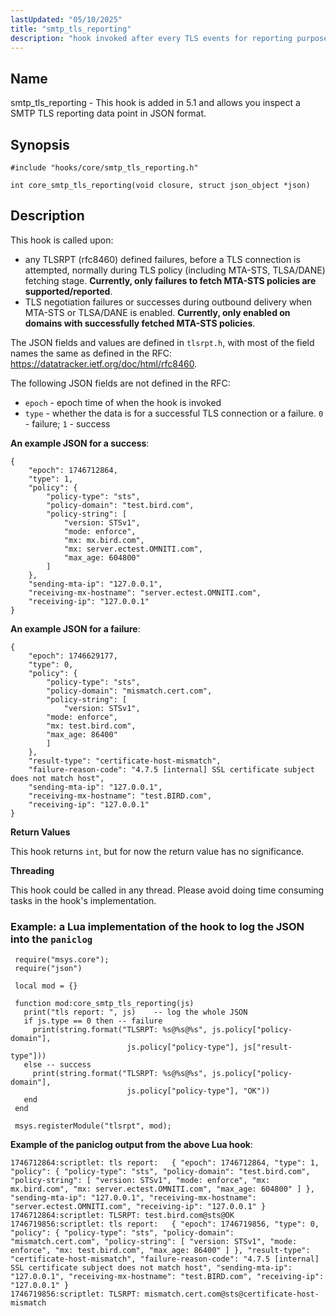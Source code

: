 ```yaml
---
lastUpdated: "05/10/2025"
title: "smtp_tls_reporting"
description: "hook invoked after every TLS events for reporting purpose rfc8460 TLSRPT"
---
```


<a name="hooks.core.smtp_tls_reporting"></a>
## Name

smtp_tls_reporting - This hook is added in 5.1 and allows you inspect a SMTP TLS reporting data
 point in JSON format.

## Synopsis

`#include "hooks/core/smtp_tls_reporting.h"`

`int core_smtp_tls_reporting(void closure, struct json_object *json)`


## Description

This hook is called upon:
- any TLSRPT (rfc8460) defined failures, before a TLS connection is attempted,
  normally during TLS policy (including MTA-STS, TLSA/DANE) fetching stage.
  **Currently, only failures to fetch MTA-STS policies are supported/reported**.
- TLS negotiation failures or successes during outbound delivery when MTA-STS or TLSA/DANE is enabled.
  **Currently, only enabled on domains with successfully fetched MTA-STS policies**.

The JSON fields and values are defined in `tlsrpt.h`, with most of the field names the same as
 defined in the RFC: https://datatracker.ietf.org/doc/html/rfc8460.

The following JSON fields are not defined in the RFC:
*   `epoch` - epoch time of when the hook is invoked
*   `type`  - whether the data is for a successful TLS connection or a failure.
              `0` - failure; `1` - success

**An example JSON for a success**:

```
{
    "epoch": 1746712864,
    "type": 1,
    "policy": {
        "policy-type": "sts",
        "policy-domain": "test.bird.com",
        "policy-string": [
            "version: STSv1",
            "mode: enforce",
            "mx: mx.bird.com",
            "mx: server.ectest.OMNITI.com",
            "max_age: 604800"
        ]
    },
    "sending-mta-ip": "127.0.0.1",
    "receiving-mx-hostname": "server.ectest.OMNITI.com",
    "receiving-ip": "127.0.0.1"
}
```

**An example JSON for a failure**:

```
{
    "epoch": 1746629177,
    "type": 0,
    "policy": {
        "policy-type": "sts",
        "policy-domain": "mismatch.cert.com",
        "policy-string": [
            "version: STSv1",
        "mode: enforce",
        "mx: test.bird.com",
        "max_age: 86400"
        ]
    },
    "result-type": "certificate-host-mismatch",
    "failure-reason-code": "4.7.5 [internal] SSL certificate subject does not match host",
    "sending-mta-ip": "127.0.0.1",
    "receiving-mx-hostname": "test.BIRD.com",
    "receiving-ip": "127.0.0.1"
}
```


**Return Values**

This hook returns `int`, but for now the return value has no significance.


**Threading**

This hook could be called in any thread. Please avoid doing time consuming tasks in the hook's
 implementation.


### Example: a Lua implementation of the hook to log the JSON into the `paniclog`

```
 require("msys.core");
 require("json")

 local mod = {}

 function mod:core_smtp_tls_reporting(js)
   print("tls report: ", js)	-- log the whole JSON
   if js.type == 0 then -- failure
     print(string.format("TLSRPT: %s@%s@%s", js.policy["policy-domain"],
			              js.policy["policy-type"], js["result-type"]))
   else -- success
     print(string.format("TLSRPT: %s@%s@%s", js.policy["policy-domain"],
		  	              js.policy["policy-type"], "OK"))
   end
 end

 msys.registerModule("tlsrpt", mod);
```

**Example of the paniclog output from the above Lua hook**:
```
1746712864:scriptlet: tls report:   { "epoch": 1746712864, "type": 1, "policy": { "policy-type": "sts", "policy-domain": "test.bird.com", "policy-string": [ "version: STSv1", "mode: enforce", "mx: mx.bird.com", "mx: server.ectest.OMNITI.com", "max_age: 604800" ] }, "sending-mta-ip": "127.0.0.1", "receiving-mx-hostname": "server.ectest.OMNITI.com", "receiving-ip": "127.0.0.1" }
1746712864:scriptlet: TLSRPT: test.bird.com@sts@OK
1746719856:scriptlet: tls report:   { "epoch": 1746719856, "type": 0, "policy": { "policy-type": "sts", "policy-domain": "mismatch.cert.com", "policy-string": [ "version: STSv1", "mode: enforce", "mx: test.bird.com", "max_age: 86400" ] }, "result-type": "certificate-host-mismatch", "failure-reason-code": "4.7.5 [internal] SSL certificate subject does not match host", "sending-mta-ip": "127.0.0.1", "receiving-mx-hostname": "test.BIRD.com", "receiving-ip": "127.0.0.1" }
1746719856:scriptlet: TLSRPT: mismatch.cert.com@sts@certificate-host-mismatch
```
